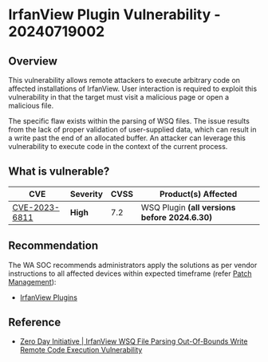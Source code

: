 # IrfanView Plugin Vulnerability - 20240719002

## Overview

This vulnerability allows remote attackers to execute arbitrary code on affected installations of IrfanView. User interaction is required to exploit this vulnerability in that the target must visit a malicious page or open a malicious file.

The specific flaw exists within the parsing of WSQ files. The issue results from the lack of proper validation of user-supplied data, which can result in a write past the end of an allocated buffer. An attacker can leverage this vulnerability to execute code in the context of the current process.

## What is vulnerable?

| CVE                                                             | Severity | CVSS | Product(s) Affected                                  |
| --------------------------------------------------------------- | -------- | ---- | ---------------------------------------------------- |
| [CVE-2023-6811](https://nvd.nist.gov/vuln/detail/CVE-2023-6811) | **High** | 7.2  | WSQ Plugin  **(all versions before 2024.6.30)** |

## Recommendation

The WA SOC recommends administrators apply the solutions as per vendor instructions to all affected devices within expected timeframe (refer [Patch Management](../guidelines/patch-management.md)):

- [IrfanView Plugins](https://www.irfanview.com/plugins.htm)

## Reference

- [Zero Day Initiative | IrfanView WSQ File Parsing Out-Of-Bounds Write Remote Code Execution Vulnerability](https://www.zerodayinitiative.com/advisories/ZDI-24-903/)
